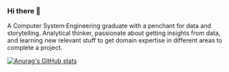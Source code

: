 ### Hi there 👋

A Computer System Engineering graduate with a penchant for data and storytelling. Analytical thinker, passionate about getting insights from data, and learning new relevant stuff to get domain expertise in different areas to complete a project.

[![Anurag's GitHub stats](https://github-readme-stats.vercel.app/api?username=NaUrovne)](https://github.com/anuraghazra/github-readme-stats)
